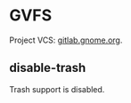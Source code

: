 # GVFS

Project VCS: [gitlab.gnome.org](https://gitlab.gnome.org/GNOME/gvfs).

## disable-trash

Trash support is disabled.
